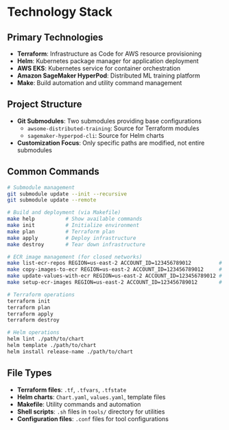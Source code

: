 # Technology Stack

## Primary Technologies
- **Terraform**: Infrastructure as Code for AWS resource provisioning
- **Helm**: Kubernetes package manager for application deployment
- **AWS EKS**: Kubernetes service for container orchestration
- **Amazon SageMaker HyperPod**: Distributed ML training platform
- **Make**: Build automation and utility command management

## Project Structure
- **Git Submodules**: Two submodules providing base configurations
  - `awsome-distributed-training`: Source for Terraform modules
  - `sagemaker-hyperpod-cli`: Source for Helm charts
- **Customization Focus**: Only specific paths are modified, not entire submodules

## Common Commands
```bash
# Submodule management
git submodule update --init --recursive
git submodule update --remote

# Build and deployment (via Makefile)
make help          # Show available commands
make init          # Initialize environment
make plan          # Terraform plan
make apply         # Deploy infrastructure
make destroy       # Tear down infrastructure

# ECR image management (for closed networks)
make list-ecr-repos REGION=us-east-2 ACCOUNT_ID=123456789012         # Preview ECR repositories
make copy-images-to-ecr REGION=us-east-2 ACCOUNT_ID=123456789012     # Copy container images to ECR
make update-values-with-ecr REGION=us-east-2 ACCOUNT_ID=123456789012 # Update top-level values.yaml with ECR overrides
make setup-ecr-images REGION=us-east-2 ACCOUNT_ID=123456789012       # Complete ECR setup (copy + update values)

# Terraform operations
terraform init
terraform plan
terraform apply
terraform destroy

# Helm operations
helm lint ./path/to/chart
helm template ./path/to/chart
helm install release-name ./path/to/chart
```

## File Types
- **Terraform files**: `.tf`, `.tfvars`, `.tfstate`
- **Helm charts**: `Chart.yaml`, `values.yaml`, template files
- **Makefile**: Utility commands and automation
- **Shell scripts**: `.sh` files in `tools/` directory for utilities
- **Configuration files**: `.conf` files for tool configurations